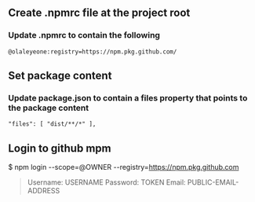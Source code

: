 ## Create .npmrc file at the project root

### Update .npmrc to contain the following
`@olaleyeone:registry=https://npm.pkg.github.com/`

## Set package content

### Update package.json to contain a files property that points to the package content
`
    "files": [
        "dist/**/*"
    ],
`

## Login to github mpm

$ npm login --scope=@OWNER --registry=https://npm.pkg.github.com

> Username: USERNAME
> Password: TOKEN
> Email: PUBLIC-EMAIL-ADDRESS